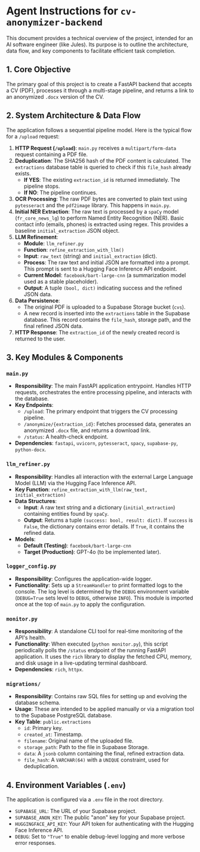 # Agent Instructions for `cv-anonymizer-backend`

This document provides a technical overview of the project, intended for an AI software engineer (like Jules). Its purpose is to outline the architecture, data flow, and key components to facilitate efficient task completion.

## 1. Core Objective

The primary goal of this project is to create a FastAPI backend that accepts a CV (PDF), processes it through a multi-stage pipeline, and returns a link to an anonymized `.docx` version of the CV.

## 2. System Architecture & Data Flow

The application follows a sequential pipeline model. Here is the typical flow for a `/upload` request:

1.  **HTTP Request (`/upload`)**: `main.py` receives a `multipart/form-data` request containing a PDF file.
2.  **Deduplication**: The SHA256 hash of the PDF content is calculated. The `extractions` database table is queried to check if this `file_hash` already exists.
    -   **If YES**: The existing `extraction_id` is returned immediately. The pipeline stops.
    -   **If NO**: The pipeline continues.
3.  **OCR Processing**: The raw PDF bytes are converted to plain text using `pytesseract` and the `pdf2image` library. This happens in `main.py`.
4.  **Initial NER Extraction**: The raw text is processed by a `spaCy` model (`fr_core_news_lg`) to perform Named Entity Recognition (NER). Basic contact info (emails, phones) is extracted using regex. This provides a baseline `initial_extraction` JSON object.
5.  **LLM Refinement**:
    -   **Module**: `llm_refiner.py`
    -   **Function**: `refine_extraction_with_llm()`
    -   **Input**: `raw_text` (string) and `initial_extraction` (dict).
    -   **Process**: The raw text and initial JSON are formatted into a prompt. This prompt is sent to a Hugging Face Inference API endpoint.
    -   **Current Model**: `facebook/bart-large-cnn` (a summarization model used as a stable placeholder).
    -   **Output**: A tuple `(bool, dict)` indicating success and the refined JSON data.
6.  **Data Persistence**:
    -   The original PDF is uploaded to a Supabase Storage bucket (`cvs`).
    -   A new record is inserted into the `extractions` table in the Supabase database. This record contains the `file_hash`, storage path, and the final refined JSON data.
7.  **HTTP Response**: The `extraction_id` of the newly created record is returned to the user.

## 3. Key Modules & Components

### `main.py`
- **Responsibility**: The main FastAPI application entrypoint. Handles HTTP requests, orchestrates the entire processing pipeline, and interacts with the database.
- **Key Endpoints**:
    - `/upload`: The primary endpoint that triggers the CV processing pipeline.
    - `/anonymize/{extraction_id}`: Fetches processed data, generates an anonymized `.docx` file, and returns a download link.
    - `/status`: A health-check endpoint.
- **Dependencies**: `fastapi`, `uvicorn`, `pytesseract`, `spacy`, `supabase-py`, `python-docx`.

### `llm_refiner.py`
- **Responsibility**: Handles all interaction with the external Large Language Model (LLM) via the Hugging Face Inference API.
- **Key Function**: `refine_extraction_with_llm(raw_text, initial_extraction)`
- **Data Structures**:
    - **Input**: A raw text string and a dictionary (`initial_extraction`) containing entities found by `spaCy`.
    - **Output**: Returns a tuple `(success: bool, result: dict)`. If `success` is `False`, the dictionary contains error details. If `True`, it contains the refined data.
- **Models**:
    - **Default (Testing)**: `facebook/bart-large-cnn`
    - **Target (Production)**: GPT-4o (to be implemented later).

### `logger_config.py`
- **Responsibility**: Configures the application-wide logger.
- **Functionality**: Sets up a `StreamHandler` to print formatted logs to the console. The log level is determined by the `DEBUG` environment variable (`DEBUG=True` sets level to `DEBUG`, otherwise `INFO`). This module is imported once at the top of `main.py` to apply the configuration.

### `monitor.py`
- **Responsibility**: A standalone CLI tool for real-time monitoring of the API's health.
- **Functionality**: When executed (`python monitor.py`), this script periodically polls the `/status` endpoint of the running FastAPI application. It uses the `rich` library to display the fetched CPU, memory, and disk usage in a live-updating terminal dashboard.
- **Dependencies**: `rich`, `httpx`.

### `migrations/`
- **Responsibility**: Contains raw SQL files for setting up and evolving the database schema.
- **Usage**: These are intended to be applied manually or via a migration tool to the Supabase PostgreSQL database.
- **Key Table**: `public.extractions`
    - `id`: Primary key.
    - `created_at`: Timestamp.
    - `filename`: Original name of the uploaded file.
    - `storage_path`: Path to the file in Supabase Storage.
    - `data`: A `jsonb` column containing the final, refined extraction data.
    - `file_hash`: A `VARCHAR(64)` with a `UNIQUE` constraint, used for deduplication.

## 4. Environment Variables (`.env`)

The application is configured via a `.env` file in the root directory.

- `SUPABASE_URL`: The URL of your Supabase project.
- `SUPABASE_ANON_KEY`: The public "anon" key for your Supabase project.
- `HUGGINGFACE_API_KEY`: Your API token for authenticating with the Hugging Face Inference API.
- `DEBUG`: Set to `"True"` to enable debug-level logging and more verbose error responses.
